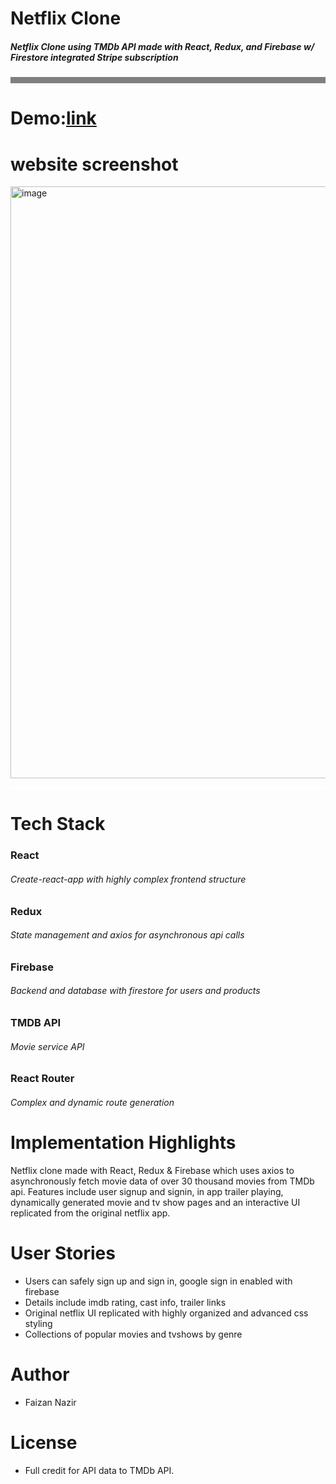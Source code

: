<h1>Netflix Clone</h1>

<h5>Netflix Clone using TMDb API made with React, Redux, and Firebase w/ Firestore integrated Stripe subscription</h5>
<p style="height:10px;background:gray;width:100%;"></d >

<h1>Demo:<a href="https://netflix-clone-498b9.web.app" target="_blank">link</a></h1>

<h1>website screenshot</h1>
<img width="947" alt="image" src="https://user-images.githubusercontent.com/77539723/197736077-ff470eca-7ab9-4fb8-b5db-69489066a1e7.png">

<p style="border-bottom:3px solid #fff"></d >
<h1>Tech Stack</h1>

<h3>React</h3>
<h6>Create-react-app with highly complex frontend structure</h6>

<h3>Redux</h3>
<h6>State management and axios for asynchronous api calls</h6>

<h3>Firebase</h3>
<h6>Backend and database with firestore for users and products</h6>

<h3>TMDB API</h3>
<h6>Movie service API</h6>

<h3>React Router</h3>
<h6>Complex and dynamic route generation</h6>

<h1>Implementation Highlights</h1>

<p>Netflix clone made with React, Redux & Firebase which uses axios to asynchronously fetch movie data of over 30 thousand movies from TMDb api. Features include user signup and signin, in app trailer playing, dynamically generated movie and tv show pages and an interactive UI replicated from the original netflix app.</p>

<h1>User Stories</h1>
<ul>
<li>Users can safely sign up and sign in, google sign in enabled with firebase</li>
<li>Details include imdb rating, cast info, trailer links</li>
<li>Original netflix UI replicated with highly organized and advanced css styling</li>
<li>Collections of popular movies and tvshows by genre</li>
</ul>

<h1>Author</h1>
<ul>
<li>Faizan Nazir</li>
</ul>

<h1>License</h1>
<ul>
<li>Full credit for API data to TMDb API.</li>
</ul>
